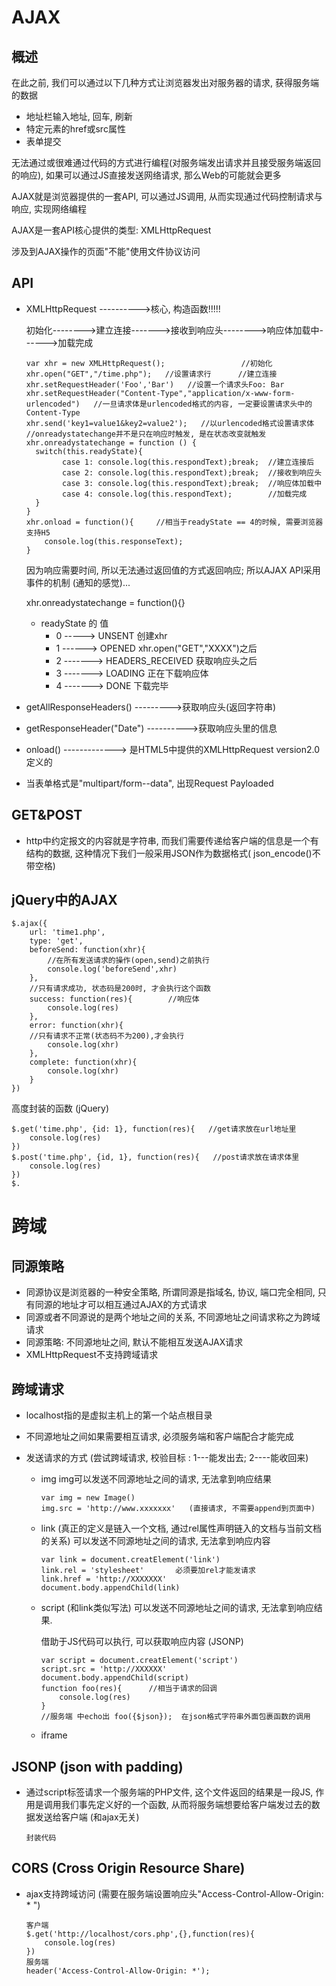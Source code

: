 # AJAX

## 概述

在此之前, 我们可以通过以下几种方式让浏览器发出对服务器的请求, 获得服务端的数据

- 地址栏输入地址, 回车, 刷新
- 特定元素的href或src属性
- 表单提交

无法通过或很难通过代码的方式进行编程(对服务端发出请求并且接受服务端返回的响应), 如果可以通过JS直接发送网络请求, 那么Web的可能就会更多

AJAX就是浏览器提供的一套API, 可以通过JS调用, 从而实现通过代码控制请求与响应, 实现网络编程

AJAX是一套API核心提供的类型: XMLHttpRequest

涉及到AJAX操作的页面"不能"使用文件协议访问

## API

- XMLHttpRequest ---------->核心, 构造函数!!!!!

  初始化-------->建立连接------->接收到响应头-------->响应体加载中------>加载完成

  ```
  var xhr = new XMLHttpRequest();                 //初始化
  xhr.open("GET","/time.php");   //设置请求行      //建立连接
  xhr.setRequestHeader('Foo','Bar')   //设置一个请求头Foo: Bar
  xhr.setRequestHeader("Content-Type","application/x-www-form-urlencoded")   //一旦请求体是urlencoded格式的内容, 一定要设置请求头中的Content-Type
  xhr.send('key1=value1&key2=value2');   //以urlencoded格式设置请求体
  //onreadystatechange并不是只在响应时触发, 是在状态改变就触发
  xhr.onreadystatechange = function () {
  	switch(this.readyState){
          case 1: console.log(this.respondText);break;  //建立连接后
          case 2: console.log(this.respondText);break;  //接收到响应头
          case 3: console.log(this.respondText);break;  //响应体加载中
          case 4: console.log(this.respondText);        //加载完成
  	}
  }
  xhr.onload = function(){     //相当于readyState == 4的时候, 需要浏览器支持H5
      console.log(this.responseText);
  }
  ```

  因为响应需要时间, 所以无法通过返回值的方式返回响应; 所以AJAX API采用事件的机制 (通知的感觉)...     

   xhr.onreadystatechange = function(){}

  - readyState  的 值 
    - 0    -----> UNSENT    创建xhr
    - 1   ------> OPENED    xhr.open("GET","XXXX")之后
    - 2  -------> HEADERS_RECEIVED 获取响应头之后
    - 3   -------> LOADING 正在下载响应体
    - 4   -------> DONE 下载完毕

- getAllResponseHeaders() --------->获取响应头(返回字符串)

- getResponseHeader("Date")   ---------->获取响应头里的信息

- onload()   ------------->  是HTML5中提供的XMLHttpRequest version2.0定义的

- 当表单格式是"multipart/form--data", 出现Request Payloaded

## GET&POST

- http中约定报文的内容就是字符串, 而我们需要传递给客户端的信息是一个有结构的数据, 这种情况下我们一般采用JSON作为数据格式( json_encode()不带空格)

## jQuery中的AJAX

```
$.ajax({
    url: 'time1.php',
    type: 'get',
    beforeSend: function(xhr){
        //在所有发送请求的操作(open,send)之前执行
        console.log('beforeSend',xhr)
    },
    //只有请求成功, 状态码是200时, 才会执行这个函数
    success: function(res){        //响应体
        console.log(res)
    },
    error: function(xhr){
    //只有请求不正常(状态码不为200),才会执行
        console.log(xhr)
    },
    complete: function(xhr){
        console.log(xhr)
    }
})
```

高度封装的函数 (jQuery)

```
$.get('time.php', {id: 1}, function(res){   //get请求放在url地址里
    console.log(res)
})
$.post('time.php', {id, 1}, function(res){   //post请求放在请求体里
    console.log(res)
})
$.
```

# 跨域 

## 同源策略 

- 同源协议是浏览器的一种安全策略, 所谓同源是指域名, 协议, 端口完全相同, 只有同源的地址才可以相互通过AJAX的方式请求
- 同源或者不同源说的是两个地址之间的关系, 不同源地址之间请求称之为跨域请求
- 同源策略: 不同源地址之间, 默认不能相互发送AJAX请求
- XMLHttpRequest不支持跨域请求

## 跨域请求

- localhost指的是虚拟主机上的第一个站点根目录

- 不同源地址之间如果需要相互请求, 必须服务端和客户端配合才能完成

- 发送请求的方式   (尝试跨域请求, 校验目标 : 1---能发出去; 2----能收回来)

  - img         img可以发送不同源地址之间的请求, 无法拿到响应结果

    ```
    var img = new Image()
    img.src = 'http://www.xxxxxxx'   (直接请求, 不需要append到页面中)
    ```

  - link (真正的定义是链入一个文档, 通过rel属性声明链入的文档与当前文档的关系)      可以发送不同源地址之间的请求, 无法拿到响应内容

    ```
    var link = document.creatElement('link')
    link.rel = 'stylesheet'       必须要加rel才能发请求
    link.href = 'http://XXXXXXX'
    document.body.appendChild(link)
    ```

  - script  (和link类似写法)    可以发送不同源地址之间的请求, 无法拿到响应结果. 

    借助于JS代码可以执行, 可以获取响应内容 (JSONP)

    ```
    var script = document.creatElement('script')
    script.src = 'http://XXXXXX'
    document.body.appendChild(script)
    function foo(res){      //相当于请求的回调
        console.log(res)
    }
    //服务端 中echo出 foo({$json});  在json格式字符串外面包裹函数的调用
    ```

  - iframe

## JSONP  (json with padding)

- 通过script标签请求一个服务端的PHP文件, 这个文件返回的结果是一段JS, 作用是调用我们事先定义好的一个函数, 从而将服务端想要给客户端发过去的数据发送给客户端 (和ajax无关)

  ```
  封装代码
  
  ```

## CORS (Cross Origin Resource Share)

- ajax支持跨域访问  (需要在服务端设置响应头"Access-Control-Allow-Origin: * ")

  ```
  客户端
  $.get('http://localhost/cors.php',{},function(res){
      console.log(res)
  })
  服务端
  header('Access-Control-Allow-Origin: *');
  ```

  